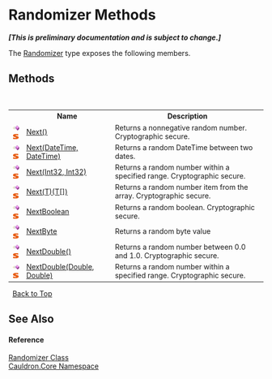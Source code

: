 # Randomizer Methods
 _**\[This is preliminary documentation and is subject to change.\]**_

The <a href="T_Cauldron_Core_Randomizer">Randomizer</a> type exposes the following members.


## Methods
&nbsp;<table><tr><th></th><th>Name</th><th>Description</th></tr><tr><td>![Public method](media/pubmethod.gif "Public method")![Static member](media/static.gif "Static member")</td><td><a href="M_Cauldron_Core_Randomizer_Next">Next()</a></td><td>
Returns a nonnegative random number. Cryptographic secure.</td></tr><tr><td>![Public method](media/pubmethod.gif "Public method")![Static member](media/static.gif "Static member")</td><td><a href="M_Cauldron_Core_Randomizer_Next_1">Next(DateTime, DateTime)</a></td><td>
Returns a random DateTime between two dates.</td></tr><tr><td>![Public method](media/pubmethod.gif "Public method")![Static member](media/static.gif "Static member")</td><td><a href="M_Cauldron_Core_Randomizer_Next_2">Next(Int32, Int32)</a></td><td>
Returns a random number within a specified range. Cryptographic secure.</td></tr><tr><td>![Public method](media/pubmethod.gif "Public method")![Static member](media/static.gif "Static member")</td><td><a href="M_Cauldron_Core_Randomizer_Next__1">Next(T)(T[])</a></td><td>
Returns a random number item from the array. Cryptographic secure.</td></tr><tr><td>![Public method](media/pubmethod.gif "Public method")![Static member](media/static.gif "Static member")</td><td><a href="M_Cauldron_Core_Randomizer_NextBoolean">NextBoolean</a></td><td>
Returns a random boolean. Cryptographic secure.</td></tr><tr><td>![Public method](media/pubmethod.gif "Public method")![Static member](media/static.gif "Static member")</td><td><a href="M_Cauldron_Core_Randomizer_NextByte">NextByte</a></td><td>
Returns a random byte value</td></tr><tr><td>![Public method](media/pubmethod.gif "Public method")![Static member](media/static.gif "Static member")</td><td><a href="M_Cauldron_Core_Randomizer_NextDouble">NextDouble()</a></td><td>
Returns a random number between 0.0 and 1.0. Cryptographic secure.</td></tr><tr><td>![Public method](media/pubmethod.gif "Public method")![Static member](media/static.gif "Static member")</td><td><a href="M_Cauldron_Core_Randomizer_NextDouble_1">NextDouble(Double, Double)</a></td><td>
Returns a random number within a specified range. Cryptographic secure.</td></tr></table>&nbsp;
<a href="#randomizer-methods">Back to Top</a>

## See Also


#### Reference
<a href="T_Cauldron_Core_Randomizer">Randomizer Class</a><br /><a href="N_Cauldron_Core">Cauldron.Core Namespace</a><br />